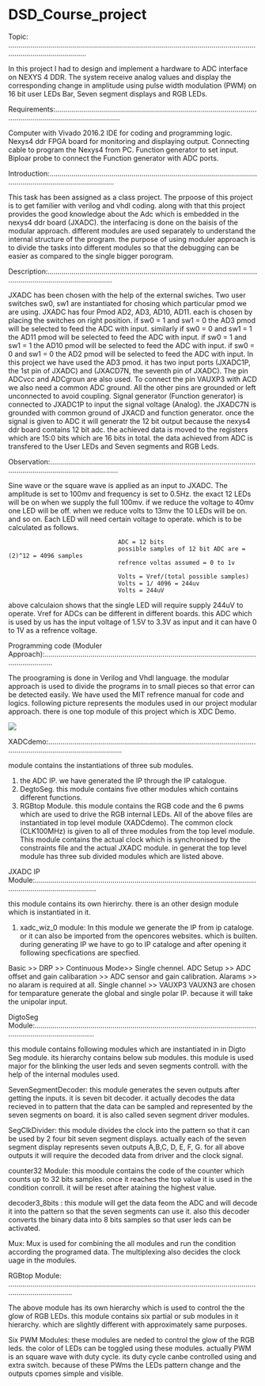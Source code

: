 # DSD_Course_project

Topic: ...................................................................................................................................................................

In this project  I had to design and implement a hardware to ADC interface on NEXYS 4 DDR.
The system receive analog values and display the corresponding change in amplitude using pulse width modulation (PWM) on 16 bit user LEDs Bar, Seven segment displays and RGB LEDs.

Requirements:.............................................................................................................................................................

Computer with Vivado 2016.2 IDE for coding and programming logic.  
Nexys4 ddr FPGA board for monitoring and displaying output. 
Connecting cable to program the Nexys4 from PC. 
Function generator to set input. 
Biploar probe to connect the Function generator with ADC ports. 

Introduction:.............................................................................................................................................................

This task has been assigned as a class project. The prpoose of this project is to get familier with verilog and vhdl coding.
along with that this project provides the good knowledge about the Adc which is embedded in the nexys4 ddr board (JXADC).
the interfacing is done on the baisis of the modular approach. 
different modules are used separately to understand the internal structure of the program. 
the purpose of using moduler approach is to divide the tasks into different modules so that the debugging can be easier as compared to the single bigger porogram. 

Description:.............................................................................................................................................................

JXADC has been chosen with the help of the external swiches. Two user switches sw0, sw1 are instantiated for chosing which particular pmod we are using.
JXADC has four Pmod AD2, AD3, AD10, AD11. each is chosen by placing the switches on right position. 
if sw0 = 1 and sw1 = 0 the AD3 pmod will be selected to feed the ADC with input. similarly 
if sw0 = 0 and sw1 = 1 the AD11 pmod will be selected to feed the ADC with input.
if sw0 = 1 and sw1 = 1 the AD10 pmod will be selected to feed the ADC with input.
if sw0 = 0 and sw1 = 0 the AD2 pmod will be selected to feed the ADC with input.
In this project we have used the AD3 pmod. it has two input ports (JXADC1P, the 1st pin of JXADC) and (JXACD7N, the seventh pin of JXADC). 
The pin ADCvcc and ADCgroun are also used. 
To connect the pin VAUXP3 with ACD we also need a common ADC ground. 
All the other pins are grounded or left unconnected to avoid coupling. 
Signal generator (Function generator) is connected to JXADC1P to input the signal voltage (Analog). 
the JXADC7N is grounded with common ground of JXACD and function generator. 
once the signal is given to ADC it will generatr the 12 bit output because the nexys4 ddr board contains 12 bit adc. 
the achieved data is moved to the registers which are 15:0 bits which are 16 bits in total. 
the data achieved from ADC is transfered to the User LEDs and Seven segments and RGB Leds. 

Observation:..............................................................................................................................................................

Sine wave or the square wave is applied as an input to JXADC. The amplitude is set to 100mv and frequency is set to 0.5Hz. 
the exact 12 LEDs will be on when we supply the full 100mv. if we reduce the voltage to 40mv one LED will be off. 
when we reduce volts to 13mv the 10 LEDs will be on. and so on.
Each LED will need certain voltage to operate. which is to be calculated as follows. 

                                   ADC = 12 bits 
                                   possible samples of 12 bit ADC are = (2)^12 = 4096 samples 
                                   refrence voltas assumed = 0 to 1v
                                   
                                   Volts = Vref/(total possible samples)
                                   Volts = 1/ 4096 = 244uv
                                   Volts = 244uV
above calculaion shows that the single LED will require supply 244uV to operate. 
Vref for ADCs can be different in different boards. this ADC which is used by us has the input voltage of 1.5V to 3.3V as input and it can have 0 to 1V as a refrence voltage.

Programming code (Moduler Approach):................................................................................................................................


The proograming is done in Verilog and Vhdl language. 
the modular approach is used to divide the programs in to small pieces so that error can be detected easily. 
We have used the MIT refrence manual for code and logics. 
following picture represents the modules used in our project modular approach. 
there is one top module of this project which is XDC Demo. 


<img src = "images/projectFlow2.PNG">



XADCdemo:.................................................................................................................................................................

module contains the instantiations of three sub modules. 
1) the ADC IP. we have generated the IP through the IP catalogue.
2) DegtoSeg. this module contains five other modules which contains different functions. 
3) RGBtop Module. this module contains the RGB code and the 6 pwms which are used to drive the RGB internal LEDs. 
All of the above files are instantiated in top level module (XADCdemo).
The common clock (CLK100MHz) is given to all of three modules from the top level module. 
This module contains the actual clock which is synchronised by the constraints file and the actual JXADC module. 
in generat the top level module has three sub divided modules which are listed above. 

JXADC IP Module:...........................................................................................................................................................

this module contains its own hierirchy. there is an other design module which is instantiated in it. 

1) xadc_wiz_0 module: In this module we generate the IP from ip cataloge. or it can also be imported from the opencores websites. which is builten. 
during generating IP we have to go to IP cataloge and after opening it following specfications are specfied. 

Basic >> DRP >> Continuous Mode>> Single chennel.
ADC Setup >> ADC offset and gain calibaration >> ADC sensor and gain calibration. 
Alarams >> no alaram is required at all. 
Single channel >> VAUXP3 VAUXN3 are chosen for temparature
generate the global and single polar IP. because it will take the unipolar input. 


DigtoSeg Module:..........................................................................................................................................................

this module contains following modules which are instantiated in in Digto Seg module. its hierarchy contains below  sub modules. 
this module is used major for the blinking the user leds and seven segments controll. with the help of the internal modules used. 

SevenSegmentDecoder: this module generates the seven outputs after getting the inputs. it is seven bit decoder. 
it actually decodes the data recieved in to pattern that the data can be sampled and represented by the seven segments on board. 
it is also called seven segment driver modules. 

SegClkDivider: this module divides the clock into the pattern so that it can be used by 2 four bit seven segment displays. 
actually each of the seven segment display represents seven outputs A,B,C, D, E, F, G. 
for all above outputs it will require the decoded data from driver and the clock signal. 

counter32 Module: this moodule contains the code of the counter which counts up to 32 bits samples. 
once it reaches the top value it is used in the condition conroll. it will be reset after ataining the highest value.

decoder3_8bits : this module will get the data feom  the ADC and will decode it into the pattern so that the seven segments can use it. 
also this decoder converts the binary data into 8 bits samples so that user leds can be activated. 

Mux: Mux is used for combining the all modules and run the condition according the programed data. 
The multiplexing also decides the clock uage in the modules. 


                       
                       




RGBtop Module: ............................................................................................................................................................

The above module has its own hierarchy which is used to control the the glow of RGB LEDs. 
this module contains six partial or sub modules in it hierarchy. which are slightly different with approximately same purposes. 

Six PWM Modules: these modules are neded to control the glow of the RGB leds. 
the color of LEDs can be toggled using these modules. 
actually PWM is an square wave with duty cycle. its duty cycle canbe controlled using and extra switch. 
because of these PWms the LEDs pattern change and the outputs cpomes simple and visible. 












